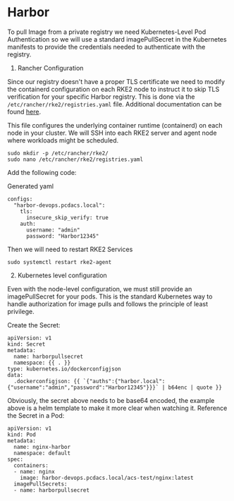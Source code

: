 
# Harbor
To pull Image from a private registry we need Kubernetes-Level Pod Authentication so we will use a standard imagePullSecret in the Kubernetes manifests to provide the credentials needed to authenticate with the registry.

1. Rancher Configuration

Since our registry doesn't have a proper TLS certificate we need to modify the containerd configuration on each RKE2 node to instruct it to skip TLS verification for your specific Harbor registry. This is done via the `/etc/rancher/rke2/registries.yaml` file. Additional documentation can be found [here](https://docs.rke2.io/install/private_registry#without-tls).

This file configures the underlying container runtime (containerd) on each node in your cluster.
We will SSH into each RKE2 server and agent node where workloads might be scheduled.
```
sudo mkdir -p /etc/rancher/rke2/
sudo nano /etc/rancher/rke2/registries.yaml
```

Add the following code:

Generated yaml
```
configs:
  "harbor-devops.pcdacs.local":
    tls:
      insecure_skip_verify: true
    auth:
      username: "admin"
      password: "Harbor12345"
```


Then we will need to restart RKE2 Services

    sudo systemctl restart rke2-agent

2. Kubernetes level configuration

Even with the node-level configuration, we must still provide an imagePullSecret for your pods. This is the standard Kubernetes way to handle authorization for image pulls and follows the principle of least privilege.

Create the Secret:
```
apiVersion: v1
kind: Secret
metadata:
  name: harborpullsecret
  namespace: {{ . }}
type: kubernetes.io/dockerconfigjson
data:
  .dockerconfigjson: {{ `{"auths":{"harbor.local":{"username":"admin","password":"Harbor12345"}}}` | b64enc | quote }}
```
Obviously, the secret above needs to be base64 encoded, the example above is a helm template to make it more clear when watching it.
Reference the Secret in a Pod:
```
apiVersion: v1
kind: Pod
metadata:
  name: nginx-harbor
  namespace: default
spec:
  containers:
  - name: nginx
    image: harbor-devops.pcdacs.local/acs-test/nginx:latest
  imagePullSecrets:
  - name: harborpullsecret
```
